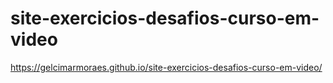 # site-exercicios-desafios-curso-em-video
 
 https://gelcimarmoraes.github.io/site-exercicios-desafios-curso-em-video/
